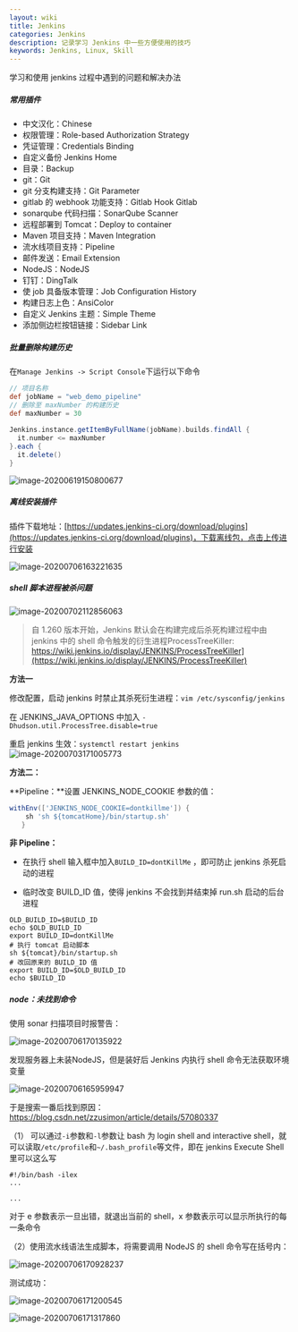 ```yaml
---
layout: wiki
title: Jenkins
categories: Jenkins
description: 记录学习 Jenkins 中一些方便使用的技巧
keywords: Jenkins, Linux, Skill
---
```


学习和使用 jenkins 过程中遇到的问题和解决办法

##### 常用插件

- 中文汉化：Chinese  
- 权限管理：Role-based Authorization Strategy
- 凭证管理：Credentials Binding
- 自定义备份 Jenkins Home 
- 目录：Backup
- git：Git
- git 分支构建支持：Git Parameter
- gitlab 的 webhook 功能支持：Gitlab Hook  Gitlab
- sonarqube 代码扫描：SonarQube Scanner
- 远程部署到 Tomcat：Deploy to container
- Maven 项目支持：Maven Integration
- 流水线项目支持：Pipeline
- 邮件发送：Email Extension
- NodeJS：NodeJS
- 钉钉：DingTalk
- 使 job 具备版本管理：Job Configuration History
- 构建日志上色：AnsiColor
- 自定义 Jenkins 主题：Simple Theme
- 添加侧边栏按钮链接：Sidebar Link

##### 批量删除构建历史

在`Manage Jenkins -> Script Console`下运行以下命令

```groovy
// 项目名称
def jobName = "web_demo_pipeline"
// 删除至 maxNumber 的构建历史
def maxNumber = 30
 
Jenkins.instance.getItemByFullName(jobName).builds.findAll {
  it.number <= maxNumber
}.each {
  it.delete()
}
```

![image-20200619150800677](https://fastly.jsdelivr.net/gh/FlyNine/cloudimage/jenkins/image-20200619150800677.png)

##### 离线安装插件

插件下载地址：[https://updates.jenkins-ci.org/download/plugins](https://updates.jenkins-ci.org/download/plugins)，下载离线包，点击上传进行安装

![image-20200706163221635](https://fastly.jsdelivr.net/gh/FlyNine/cloudimage/jenkins/image-20200706163221635.png)

##### shell 脚本进程被杀问题

![image-20200702112856063](https://fastly.jsdelivr.net/gh/FlyNine/cloudimage/jenkins/image-20200702112856063.png)

> 自 1.260 版本开始，Jenkins 默认会在构建完成后杀死构建过程中由 jenkins 中的 shell 命令触发的衍生进程ProcessTreeKiller: https://wiki.jenkins.io/display/JENKINS/ProcessTreeKiller](https://wiki.jenkins.io/display/JENKINS/ProcessTreeKiller)

**方法一**

修改配置，启动 jenkins 时禁止其杀死衍生进程：`vim /etc/sysconfig/jenkins`

在 JENKINS_JAVA_OPTIONS 中加入 `-Dhudson.util.ProcessTree.disable=true`

重启 jenkins 生效：`systemctl restart jenkins`
![image-20200703171005773](https://fastly.jsdelivr.net/gh/FlyNine/cloudimage/jenkins/image-20200703171005773.png)

**方法二：**

**Pipeline：**设置 JENKINS_NODE_COOKIE 参数的值：

```groovy
withEnv(['JENKINS_NODE_COOKIE=dontkillme']) {
    sh 'sh ${tomcatHome}/bin/startup.sh'
   }
```

**非 Pipeline：**

- 在执行 shell 输入框中加入`BUILD_ID=dontKillMe` ，即可防止 jenkins 杀死启动的进程

- 临时改变 BUILD_ID 值，使得 jenkins 不会找到并结束掉 run.sh 启动的后台进程

```shell
OLD_BUILD_ID=$BUILD_ID
echo $OLD_BUILD_ID
export BUILD_ID=dontKillMe
# 执行 tomcat 启动脚本
sh ${tomcat}/bin/startup.sh
# 改回原来的 BUILD_ID 值
export BUILD_ID=$OLD_BUILD_ID
echo $BUILD_ID
```

##### node：未找到命令

使用 sonar 扫描项目时报警告：

![image-20200706170135922](https://fastly.jsdelivr.net/gh/FlyNine/cloudimage/jenkins/image-20200706170135922.png)

发现服务器上未装NodeJS，但是装好后 Jenkins 内执行 shell 命令无法获取环境变量

![image-20200706165959947](https://fastly.jsdelivr.net/gh/FlyNine/cloudimage/jenkins/image-20200706165959947.png)

于是搜索一番后找到原因：https://blog.csdn.net/zzusimon/article/details/57080337

（1） 可以通过`-i`参数和`-l`参数让 bash 为 login shell and interactive shell，就可以读取`/etc/profile`和`~/.bash_profile`等文件，即在 jenkins Execute Shell 里可以这么写

```shell
#!/bin/bash -ilex
...

...
```

对于 e 参数表示一旦出错，就退出当前的 shell，x 参数表示可以显示所执行的每一条命令

（2）使用流水线语法生成脚本，将需要调用 NodeJS 的 shell 命令写在括号内：

![image-20200706170928237](https://fastly.jsdelivr.net/gh/FlyNine/cloudimage/jenkins/image-20200706171200545.png)

测试成功：

![image-20200706171200545](https://fastly.jsdelivr.net/gh/FlyNine/cloudimage/jenkins/image-20200706170928237.png)

![image-20200706171317860](https://fastly.jsdelivr.net/gh/FlyNine/cloudimage/jenkins/image-20200706171317860.png)























